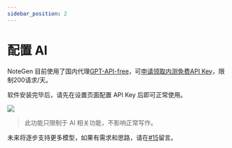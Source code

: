 ```yaml
---
sidebar_position: 2
---
```


# 配置 AI

NoteGen 目前使用了国内代理[GPT-API-free](https://github.com/chatanywhere/GPT_API_free)，可[申请领取内测免费API Key](https://api.chatanywhere.org/v1/oauth/free/render)，限制200请求/天。

软件安装完毕后，请先在设置页面配置 API Key 后即可正常使用。

![](https://cdn.jsdelivr.net/gh/codexu/note-gen-image-sync@main/a6d6e730-9d5c-4f12-85bf-6eaee1f4b6c6.png)

> 此功能只限制于 AI 相关功能，不影响正常写作。

未来将逐步支持更多模型，如果有需求和思路，请在[#15](https://github.com/codexu/note-gen/issues/15)留言。